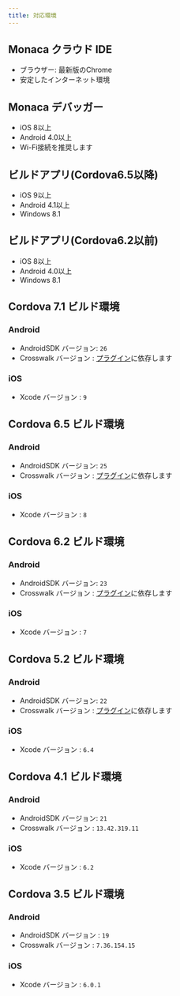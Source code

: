 ```yaml
---
title: 対応環境
---
```


## Monaca クラウド IDE

- ブラウザー: 最新版のChrome
- 安定したインターネット環境

## Monaca デバッガー

- iOS 8以上
- Android 4.0以上
- Wi-Fi接続を推奨します

## ビルドアプリ(Cordova6.5以降)

- iOS 9以上
- Android 4.1以上
- Windows 8.1

## ビルドアプリ(Cordova6.2以前)

- iOS 8以上
- Android 4.0以上
- Windows 8.1

## Cordova 7.1 ビルド環境

### Android

- AndroidSDK バージョン: `26`
- Crosswalk バージョン : [プラグイン](http://docs.monaca.io/en/reference/cordova_6.5/crosswalk/)に依存します

### iOS

- Xcode バージョン : `9`

## Cordova 6.5 ビルド環境

### Android

- AndroidSDK バージョン: `25`
- Crosswalk バージョン : [プラグイン](http://docs.monaca.io/en/reference/cordova_6.5/crosswalk/)に依存します

### iOS

- Xcode バージョン : `8`

## Cordova 6.2 ビルド環境

### Android

- AndroidSDK バージョン: `23`
- Crosswalk バージョン : [プラグイン](http://docs.monaca.io/en/reference/cordova_6.2/crosswalk/)に依存します

### iOS

- Xcode バージョン : `7`

## Cordova 5.2 ビルド環境

### Android

- AndroidSDK バージョン: `22`
- Crosswalk バージョン : [プラグイン](http://docs.monaca.io/en/reference/cordova_5.2/crosswalk/)に依存します

### iOS

- Xcode バージョン : `6.4`

## Cordova 4.1 ビルド環境

### Android

- AndroidSDK バージョン: `21`
- Crosswalk バージョン : `13.42.319.11`

### iOS

- Xcode バージョン : `6.2`

## Cordova 3.5 ビルド環境

### Android

- AndroidSDK バージョン : `19`
- Crosswalk バージョン : `7.36.154.15`

### iOS

- Xcode バージョン : `6.0.1`